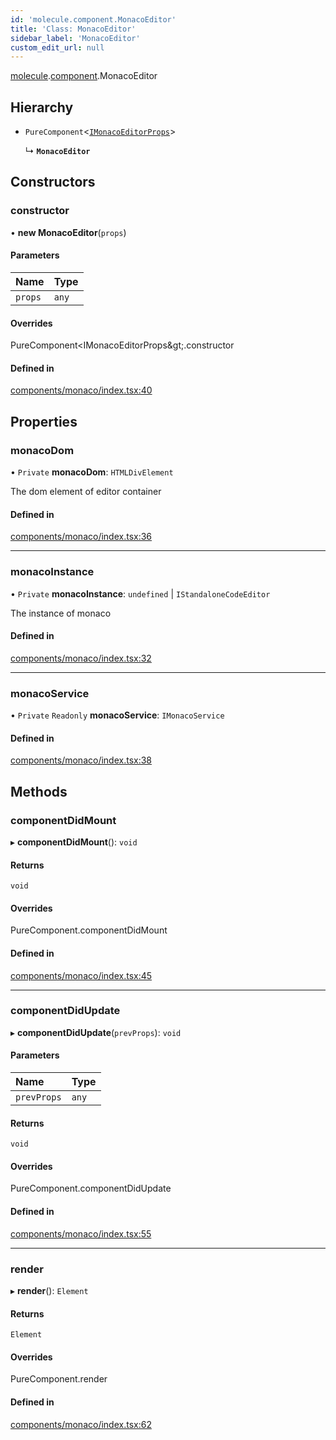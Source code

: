 ```yaml
---
id: 'molecule.component.MonacoEditor'
title: 'Class: MonacoEditor'
sidebar_label: 'MonacoEditor'
custom_edit_url: null
---
```


[molecule](../namespaces/molecule).[component](../namespaces/molecule.component).MonacoEditor

## Hierarchy

-   `PureComponent`<[`IMonacoEditorProps`](../interfaces/molecule.component.IMonacoEditorProps)\>

    ↳ **`MonacoEditor`**

## Constructors

### constructor

• **new MonacoEditor**(`props`)

#### Parameters

| Name    | Type  |
| :------ | :---- |
| `props` | `any` |

#### Overrides

PureComponent&lt;IMonacoEditorProps\&gt;.constructor

#### Defined in

[components/monaco/index.tsx:40](https://github.com/DTStack/molecule/blob/927b7d39/src/components/monaco/index.tsx#L40)

## Properties

### monacoDom

• `Private` **monacoDom**: `HTMLDivElement`

The dom element of editor container

#### Defined in

[components/monaco/index.tsx:36](https://github.com/DTStack/molecule/blob/927b7d39/src/components/monaco/index.tsx#L36)

---

### monacoInstance

• `Private` **monacoInstance**: `undefined` \| `IStandaloneCodeEditor`

The instance of monaco

#### Defined in

[components/monaco/index.tsx:32](https://github.com/DTStack/molecule/blob/927b7d39/src/components/monaco/index.tsx#L32)

---

### monacoService

• `Private` `Readonly` **monacoService**: `IMonacoService`

#### Defined in

[components/monaco/index.tsx:38](https://github.com/DTStack/molecule/blob/927b7d39/src/components/monaco/index.tsx#L38)

## Methods

### componentDidMount

▸ **componentDidMount**(): `void`

#### Returns

`void`

#### Overrides

PureComponent.componentDidMount

#### Defined in

[components/monaco/index.tsx:45](https://github.com/DTStack/molecule/blob/927b7d39/src/components/monaco/index.tsx#L45)

---

### componentDidUpdate

▸ **componentDidUpdate**(`prevProps`): `void`

#### Parameters

| Name        | Type  |
| :---------- | :---- |
| `prevProps` | `any` |

#### Returns

`void`

#### Overrides

PureComponent.componentDidUpdate

#### Defined in

[components/monaco/index.tsx:55](https://github.com/DTStack/molecule/blob/927b7d39/src/components/monaco/index.tsx#L55)

---

### render

▸ **render**(): `Element`

#### Returns

`Element`

#### Overrides

PureComponent.render

#### Defined in

[components/monaco/index.tsx:62](https://github.com/DTStack/molecule/blob/927b7d39/src/components/monaco/index.tsx#L62)
